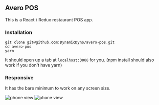 ## Avero POS

This is a React / Redux restaurant POS app.

### Installation

```
git clone git@github.com:DynamicDyno/avero-pos.git
cd avero-pos
yarn
```

It should open up a tab at `localhost:3000` for you. (npm install should also work if you don't have yarn)

### Responsive

It has the bare minimum to work on any screen size.

![phone view](https://i.imgur.com/fMSWQ50.png)
![phone view](https://i.imgur.com/3p2jgaf.png)